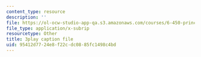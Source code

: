 ```yaml
---
content_type: resource
description: ''
file: https://ol-ocw-studio-app-qa.s3.amazonaws.com/courses/6-450-principles-of-digital-communications-i-fall-2006/95412d7724e8f22cdc0885fc1498c4bd_PMd2ZmcvMBI.srt
file_type: application/x-subrip
resourcetype: Other
title: 3play caption file
uid: 95412d77-24e8-f22c-dc08-85fc1498c4bd
---
```


